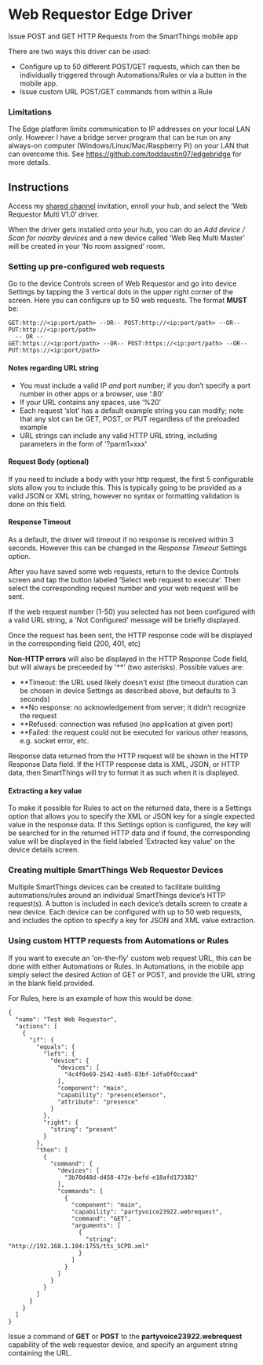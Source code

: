 # Web Requestor Edge Driver

Issue POST and GET HTTP Requests from the SmartThings mobile app

There are two ways this driver can be used:

* Configure up to 50 different POST/GET requests, which can then be individually triggered through Automations/Rules or via a button in the mobile app.
* Issue custom URL POST/GET commands from within a Rule

### Limitations

The Edge platform limits communication to IP addresses on your local LAN only.  However I have a bridge server program that can be run on any always-on computer (Windows/Linux/Mac/Raspberry Pi) on your LAN that can overcome this.  See https://github.com/toddaustin07/edgebridge for more details.

## Instructions

Access my [shared channel](https://api.smartthings.com/invitation-web/accept?id=cc2197b9-2dce-4d88-b6a1-2d198a0dfdef) invitation, enroll your hub, and select the ‘Web Requestor Multi V1.0’ driver.


When the driver gets installed onto your hub, you can do an *Add device / Scan for nearby devices* and a new device called ‘Web Req Multi Master’ will be created in your ‘No room assigned’ room.

### Setting up pre-configured web requests

Go to the device Controls screen of Web Requestor and go into device Settings by tapping the 3 vertical dots in the upper right corner of the screen. Here you can configure up to 50 web requests. The format **MUST** be:
```
GET:http://<ip:port/path> --OR-- POST:http://<ip:port/path> --OR-- PUT:http://<ip:port/path>
  -- OR --
GET:https://<ip:port/path> --OR-- POST:https://<ip:port/path> --OR-- PUT:https://<ip:port/path>
```
#### Notes regarding URL string

* You must include a valid IP *and* port number; if you don’t specify a port number in other apps or a browser, use ‘:80’
* If your URL contains any spaces, use ‘%20’
* Each request ‘slot’ has a default example string you can modify; note that any slot can be GET, POST, or PUT regardless of the preloaded example 
* URL strings can include any valid HTTP URL string, including parameters in the form of '?parm1=xxx'

#### Request Body (optional)

If you need to include a body with your http request, the first 5 configurable slots allow you to include this.  This is typically going to be provided as a valid JSON or XML string, however no syntax or formatting validation is done on this field.

#### Response Timeout
As a default, the driver will timeout if no response is received within 3 seconds.  However this can be changed in the *Response Timeout* Settings option.

After you have saved some web requests, return to the device Controls screen and tap the button labeled ‘Select web request to execute’. Then select the corresponding request number and your web request will be sent.

If the web request number (1-50) you selected has not been configured with a valid URL string, a 'Not Configured' message will be briefly displayed.

Once the request has been sent, the HTTP response code will be displayed in the corresponding field (200, 401, etc)

**Non-HTTP errors** will also be displayed in the HTTP Response Code field, but will always be preceeded by '\*\*' (two asterisks).  Possible values are:
- \*\*Timeout: the URL used likely doesn't exist (the timeout duration can be chosen in device Settings as described above, but defaults to 3 seconds)
- \*\*No response: no acknowledgement from server; it didn’t recognize the request
- \*\*Refused: connection was refused (no application at given port)
- \*\*Failed: the request could not be executed for various other reasons, e.g. socket error, etc.

Response data returned from the HTTP request will be shown in the HTTP Response Data field.  If the HTTP response data is XML, JSON, or HTTP data, then SmartThings will try to format it as such when it is displayed.

#### Extracting a key value

To make it possible for Rules to act on the returned data, there is a Settings option that allows you to specify the XML or JSON key for a single expected value in the response data.  If this Settings option is configured, the key will be searched for in the returned HTTP data and if found, the corresponding value will be displayed in the field labeled 'Extracted key value' on the device details screen.

### Creating multiple SmartThings Web Requestor Devices
Multiple SmartThings devices can be created to facilitate building automations/rules around an individual SmartThings device’s HTTP request(s). A button is included in each device’s details screen to create a new device. Each device can be configured with up to 50 web requests, and includes the option to specify a key for JSON and XML value extraction.

### Using custom HTTP requests from Automations or Rules

If you want to execute an 'on-the-fly' custom web request URL, this can be done with either Automations or Rules.  In Automations, in the mobile app simply select the desired Action of GET or POST, and provide the URL string in the blank field provided.

For Rules, here is an example of how this would be done:
```
{
  "name": "Test Web Requestor",
  "actions": [
    {
      "if": {
        "equals": {
          "left": {
            "device": {
              "devices": [
                "4c4f0e69-2542-4a05-83bf-1dfa0f0ccaad"
              ],
              "component": "main",
              "capability": "presenceSensor",
              "attribute": "presence"
            }
          },
          "right": {
            "string": "present"
          }
        },
        "then": [
          {
            "command": {
              "devices": [
                "3b70d48d-d458-472e-befd-e18afd173382"
              ],
              "commands": [
                {
                  "component": "main",
                  "capability": "partyvoice23922.webrequest",
                  "command": "GET",
                  "arguments": [
                    {
                      "string": "http://192.168.1.104:1755/tts_SCPD.xml"
                    }
                  ]
                }
              ]
            }
          }
        ]
      }
    }
  ]
}
```
Issue a command of **GET** or **POST** to the **partyvoice23922.webrequest** capability of the web requestor device, and specify an argument string containing the URL.
